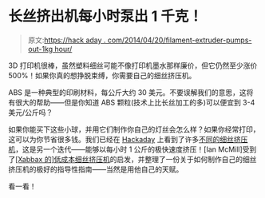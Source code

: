 # 长丝挤出机每小时泵出 1 千克！

> 原文:[https://hack aday . com/2014/04/20/filament-extruder-pumps-out-1kg hour/](https://hackaday.com/2014/04/20/filament-extruder-pumps-out-1kghour/)

3D 打印机很棒，虽然塑料细丝可能不像打印机墨水那样廉价，但它仍然至少涨价 500%！如果你真的想挣脱束缚，你需要自己的细丝挤压机。

ABS 是一种典型的印刷材料，每公斤大约 30 美元。不要误解我们的意思，这将有很大的帮助——但是你知道 ABS 颗粒(技术上比长丝加工的多)可以便宜到 3-4 美元/公斤吗？

如果你能买下这些小球，并用它们制作你自己的灯丝会怎么样？如果你经常打印，这可以为你节省很多钱。我们已经在 [Hackaday](http://hackaday.com/2013/11/01/low-cost-filament-extruder/) 上看到了许多[不同的细丝挤压机](http://hackaday.com/2013/11/22/diy-filament-the-filabot-wee/)，这是另一个迭代——能够以每小时 1 公斤的极快速度挤压！[Ian McMill]受到了[[Xabbax 的]低成本细丝挤压机](http://forums.reprap.org/read.php?70,205005,page=1)的启发，并整理了一份关于如何制作自己的细丝挤压机的极好的指导性指南——当然是用他自己的天赋。

看一看！